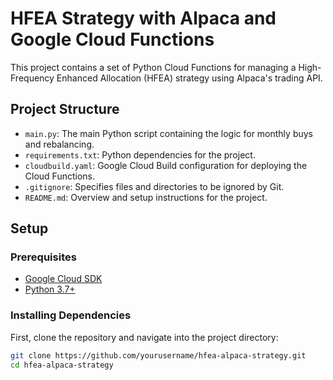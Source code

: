 # HFEA Strategy with Alpaca and Google Cloud Functions

This project contains a set of Python Cloud Functions for managing a High-Frequency Enhanced Allocation (HFEA) strategy using Alpaca's trading API.

## Project Structure

- `main.py`: The main Python script containing the logic for monthly buys and rebalancing.
- `requirements.txt`: Python dependencies for the project.
- `cloudbuild.yaml`: Google Cloud Build configuration for deploying the Cloud Functions.
- `.gitignore`: Specifies files and directories to be ignored by Git.
- `README.md`: Overview and setup instructions for the project.

## Setup

### Prerequisites

- [Google Cloud SDK](https://cloud.google.com/sdk/docs/install)
- [Python 3.7+](https://www.python.org/downloads/)

### Installing Dependencies

First, clone the repository and navigate into the project directory:

```bash
git clone https://github.com/yourusername/hfea-alpaca-strategy.git
cd hfea-alpaca-strategy
